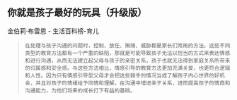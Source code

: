 ## 你就是孩子最好的玩具（升级版）

金伯莉·布雷恩  -  生活百科榜-育儿

>     在处理与孩子沟通的问题时，控制、放任、贿赂、威胁都是家长们常用的方法。这些不同类型的教育方法都有一个严重的缺陷，那就是可能导致孩子无法以恰当的方式来表达情感和进行沟通，从而无法建立起父母与孩子的亲密关系，孩子也就无法得到家庭关系所带来的归属感和安全感。与这些方法相比，情感引导的教育方法更加充满关爱，也更符合逻辑和人性。因为只有情感引导型父母才会把这些棘手的情况当成了解孩子内心世界的好机会，并且对孩子的情绪给予同情和理解，在沟通中增进亲子关系，进而提高孩子的情商和沟通能力，为他们将来的成长打下有益的基础。
